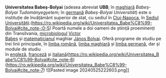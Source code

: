 **Universitatea Babeș-Bolyai** (adesea abreviat **UBB**; în [maghiară](https://ro.wikipedia.org/wiki/Limba_maghiar%C4%83 "Limba maghiară") _Babeș-Bolyai Tudományegyetem_; în [germană](https://ro.wikipedia.org/wiki/Limba_german%C4%83 "Limba germană") _Babeș-Bolyai Universität_) este o instituție de învățământ superior de stat, cu sediul în [Cluj-Napoca](https://ro.wikipedia.org/wiki/Cluj-Napoca "Cluj-Napoca"), în [Sediul Universității](https://ro.wikipedia.org/wiki/Sediul_Universit%C4%83%C8%9Bii_Babe%C8%99-Bolyai "Sediul Universității Babeș-Bolyai").(https://ro.wikipedia.org/wiki/Universitatea_Babe%C8%99-Bolyai#cite_note-:0-5) Poartă numele a doi oameni de știință proeminenți din Transilvania, [microbiologul](https://ro.wikipedia.org/wiki/Microbiologie "Microbiologie") [Victor Babeș](https://ro.wikipedia.org/wiki/Victor_Babe%C8%99 "Victor Babeș") și [matematicianul](https://ro.wikipedia.org/wiki/Matematician "Matematician") maghiar [János Bolyai](https://ro.wikipedia.org/wiki/J%C3%A1nos_Bolyai "János Bolyai"). Oferă programe de studiu pe trei linii principale, în [limba română](https://ro.wikipedia.org/wiki/Limba_rom%C3%A2n%C4%83 "Limba română"), [limba maghiară](https://ro.wikipedia.org/wiki/Limba_maghiar%C4%83 "Limba maghiară") și [limba germană](https://ro.wikipedia.org/wiki/Limba_german%C4%83), dar și module de studiu în [engleză](https://ro.wikipedia.org/wiki/Limba_englez%C4%83 "Limba engleză"), [franceză](https://ro.wikipedia.org/wiki/Limba_francez%C4%83 "Limba franceză") și [italiană](https://ro.wikipedia.org/wiki/Limba_italian%C4%83 "Limba italiană")(https://ro.wikipedia.org/wiki/Universitatea_Babe%C8%99-Bolyai#cite_note-6)(https://ro.wikipedia.org/wiki/Universitatea_Babe%C8%99-Bolyai#cite_note-7)
![[Pasted image 20240525222603.png]]
